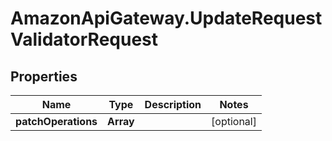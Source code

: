 # AmazonApiGateway.UpdateRequestValidatorRequest

## Properties

Name | Type | Description | Notes
------------ | ------------- | ------------- | -------------
**patchOperations** | **Array** |  | [optional] 


